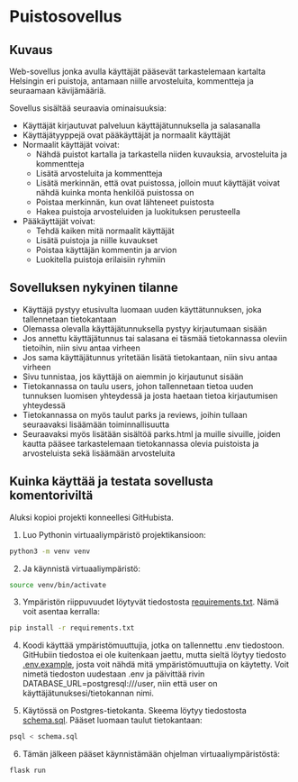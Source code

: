 # Puistosovellus

## Kuvaus

Web-sovellus jonka avulla käyttäjät pääsevät tarkastelemaan kartalta
Helsingin eri puistoja, antamaan niille arvosteluita, kommentteja ja
seuraamaan kävijämääriä. 

Sovellus sisältää seuraavia ominaisuuksia:
- Käyttäjät kirjautuvat palveluun käyttäjätunnuksella ja salasanalla
- Käyttäjätyyppejä ovat pääkäyttäjät ja normaalit käyttäjät
- Normaalit käyttäjät voivat:
  - Nähdä puistot kartalla ja tarkastella niiden kuvauksia, arvosteluita ja kommentteja
  - Lisätä arvosteluita ja kommentteja
  - Lisätä merkinnän, että ovat puistossa, jolloin muut käyttäjät voivat nähdä kuinka monta henkilöä puistossa on
  - Poistaa merkinnän, kun ovat lähteneet puistosta
  - Hakea puistoja arvosteluiden ja luokituksen perusteella
- Pääkäyttäjät voivat:
  - Tehdä kaiken mitä normaalit käyttäjät
  - Lisätä puistoja ja niille kuvaukset
  - Poistaa käyttäjän kommentin ja arvion
  - Luokitella puistoja erilaisiin ryhmiin


## Sovelluksen nykyinen tilanne
- Käyttäjä pystyy etusivulta luomaan uuden käyttätunnuksen, joka tallennetaan tietokantaan
- Olemassa olevalla käyttäjätunnuksella pystyy kirjautumaan sisään
- Jos annettu käyttäjätunnus tai salasana ei täsmää tietokannassa oleviin tietoihin, niin sivu antaa virheen
- Jos sama käyttäjätunnus yritetään lisätä tietokantaan, niin sivu antaa virheen
- Sivu tunnistaa, jos käyttäjä on aiemmin jo kirjautunut sisään
- Tietokannassa on taulu users, johon tallennetaan tietoa uuden tunnuksen luomisen yhteydessä ja josta haetaan tietoa kirjautumisen yhteydessä
- Tietokannassa on myös taulut parks ja reviews, joihin tullaan seuraavaksi lisäämään toiminnallisuutta
- Seuraavaksi myös lisätään sisältöä parks.html ja muille sivuille, joiden kautta pääsee tarkastelemaan tietokannassa olevia puistoista ja arvosteluista sekä lisäämään arvosteluita

## Kuinka käyttää ja testata sovellusta komentoriviltä
Aluksi kopioi projekti konneellesi GitHubista. 

1) Luo Pythonin virtuaaliympäristö projektikansioon:

```bash
python3 -m venv venv
```

2) Ja käynnistä virtuaaliympäristö:

```bash
source venv/bin/activate
```

3) Ympäristön riippuvuudet löytyvät tiedostosta [requirements.txt](./requirements.txt). 
Nämä voit asentaa kerralla:

```bash
pip install -r requirements.txt
```

4) Koodi käyttää ympäristömuuttujia, jotka on tallennettu .env tiedostoon. GitHubiin tiedostoa ei ole kuitenkaan jaettu, mutta sieltä löytyy tiedosto [.env.example](./env.example), josta voit nähdä mitä ympäristömuuttujia on käytetty. Voit nimetä tiedoston uudestaan .env ja päivittää rivin DATABASE_URL=postgresql:///user, niin että user on käyttäjätunuksesi/tietokannan nimi. 

5) Käytössä on Postgres-tietokanta. Skeema löytyy tiedostosta [schema.sql](./schema.sql). Pääset luomaan taulut tietokantaan: 

```bash
psql < schema.sql
```

6) Tämän jälkeen pääset käynnistämään ohjelman virtuaaliympäristöstä:

```bash
flask run
```
